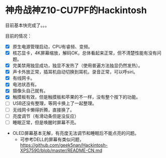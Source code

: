 # 神舟战神Z10-CU7PF的Hackintosh
目前基本快完成了。。。

目前的情况：
- [x] 原生电源管理启动，CPU有睿频、变频。
- [x] 核芯显卡，4K屏幕缩放，解码OK，总体看起来正常，但不清楚性能有没有问题。
- [x] 完美禁用独显成功，独显不发热了（使用普遍方法独显仍然发热）。
- [x] 声卡外放正常，插耳机自动切换到耳机，录音正常，可以呼siri。
- [x] 有线网卡。
- [x] 电池状态有。
- [x] 摄像头自己就有。
- [x] 触摸板有效，但是触摸板和苹果的不一样，没有整个按下的功能。
- [ ] USB还没有整理，等网卡换上了一起整理。
- [ ] 无线网卡懒得折腾，直接换了。
- [ ] 亮度调节（有滑动条但是没反应）
- [ ] 睡眠正常，但是唤醒时屏幕不亮。

* OLED屏幕基本无解，有亮度无法调节和睡眠后不能点亮的问题。
    * 可参考DELL的屏幕有类似问题，https://github.com/geek5nan/Hackintosh-XPS7590/blob/master/README-CN.md